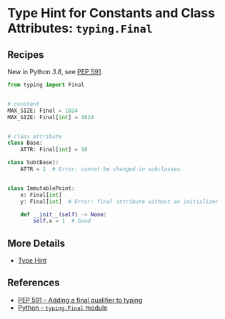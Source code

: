 # Type Hint for Constants and Class Attributes: `typing.Final`

## Recipes

New in Python *3.8*,
see [PEP 591](https://peps.python.org/pep-0591/ "PEP 591 - Adding a final qualifier to typing").

```python
from typing import Final


# constant
MAX_SIZE: Final = 1024
MAX_SIZE: Final[int] = 1024


# class attribute
class Base:
    ATTR: Final[int] = 10

class Sub(Base):
    ATTR = 1  # Error: cannot be changed in subclasses.


class ImmutablePoint:
    x: Final[int]
    y: Final[int]  # Error: final attribute without an initializer

    def __init__(self) -> None:
        self.x = 1  # Good
```

## More Details

- [Type Hint](type_hint)

## References

- [PEP 591 – Adding a final qualifier to typing](https://peps.python.org/pep-0591/)
- [Python - `typing.Final` module](https://docs.python.org/3/library/typing.html#typing.Final)
